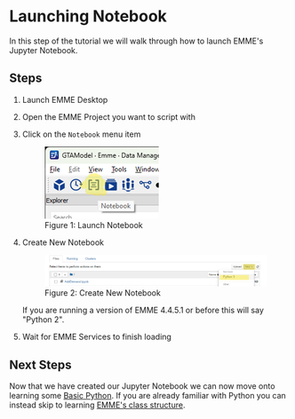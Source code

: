 # Launching Notebook

In this step of the tutorial we will walk through how to launch
EMME's Jupyter Notebook.

## Steps

1. Launch EMME Desktop
1. Open the EMME Project you want to script with
1. Click on the `Notebook` menu item

    <figure>
        <img src="images/NotebookIcon.png"
             alt="Add Module"/>
        <figcaption text-align="center">Figure 1: Launch Notebook</figcaption>
    </figure>

1. Create New Notebook
    <figure>
        <img src="images/NewNotebook.png"
             alt="Add Module"/>
        <figcaption text-align="center">Figure 2: Create New Notebook</figcaption>
    </figure>

    If you are running a version of EMME 4.4.5.1 or before this will say "Python 2".
1. Wait for EMME Services to finish loading
    

## Next Steps

Now that we have created our Jupyter Notebook we can now move onto learning some [Basic Python](BasicPython.md).  If
you are already familiar with Python you can instead skip to learning [EMME's class structure](EMMEClassStructure.md).
